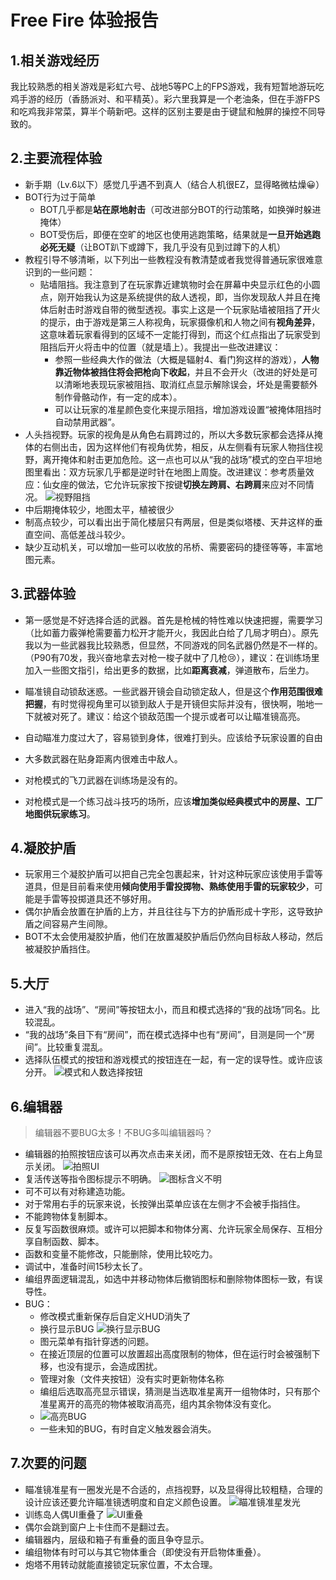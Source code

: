 # Free Fire 体验报告
## 1.相关游戏经历

我比较熟悉的相关游戏是彩虹六号、战地5等PC上的FPS游戏，我有短暂地游玩吃鸡手游的经历（香肠派对、和平精英）。彩六里我算是一个老油条，但在手游FPS和吃鸡我非常菜，算半个萌新吧。这样的区别主要是由于键鼠和触屏的操控不同导致的。

## 2.主要流程体验

* 新手期（Lv.6以下）感觉几乎遇不到真人（结合人机很EZ，显得略微枯燥😀）
* BOT行为过于简单
  * BOT几乎都是**站在原地射击**（可改进部分BOT的行动策略，如换弹时躲进掩体）
  * BOT受伤后，即便在空旷的地区也使用逃跑策略，结果就是**一旦开始逃跑必死无疑**（让BOT趴下或蹲下，我几乎没有见到过蹲下的人机）
* 教程引导不够清晰，以下列出一些教程没有教清楚或者我觉得普通玩家很难意识到的一些问题：
  * 贴墙阻挡。我注意到了在玩家靠近建筑物时会在屏幕中央显示红色的小圆点，刚开始我认为这是系统提供的敌人透视，即，当你发现敌人并且在掩体后射击时游戏自带的微型透视。事实上这是一个玩家贴墙被阻挡了开火的提示，由于游戏是第三人称视角，玩家摄像机和人物之间有**视角差异**，这意味着玩家看得到的区域不一定能打得到，而这个红点指出了玩家受到阻挡后开火将击中的位置（就是墙上）。我提出一些改进建议：
    + 参照一些经典大作的做法（大概是辐射4、看门狗这样的游戏），**人物靠近物体被挡住将会把枪向下收起**，并且不会开火（改进的好处是可以清晰地表现玩家被阻挡、取消红点显示解除误会，坏处是需要额外制作骨骼动作，有一定的成本）。
    + 可以让玩家的准星颜色变化来提示阻挡，增加游戏设置“被掩体阻挡时自动禁用武器”。
* 人头挡视野。玩家的视角是从角色右肩跨过的，所以大多数玩家都会选择从掩体的右侧出击，因为这样他们有视角优势，相反，从左侧看有玩家人物挡住视野，离开掩体和射击更加危险。这一点也可以从“我的战场”模式的空白平坦地图里看出：双方玩家几乎都是逆时针在地图上周旋。改进建议：参考质量效应：仙女座的做法，它允许玩家按下按键**切换左跨肩、右跨肩**来应对不同情况。
  ![视野阻挡](./%E8%A7%86%E8%A7%92.jpg)
* 中后期掩体较少，地图太平，植被很少
* 制高点较少，可以看出出于简化楼层只有两层，但是类似塔楼、天井这样的垂直空间、高低差战斗较少。
* 缺少互动机关，可以增加一些可以收放的吊桥、需要密码的捷径等等，丰富地图元素。

## 3.武器体验
* 第一感觉是不好选择合适的武器。首先是枪械的特性难以快速把握，需要学习（比如蓄力霰弹枪需要蓄力松开才能开火，我因此白给了几局才明白）。原先我以为一些武器我比较熟悉，但显然，不同游戏的同名武器仍然是不一样的。（P90有70发，我兴奋地拿去对枪一梭子就中了几枪😢），建议：在训练场里加入一些图文指引，给出更多的数据，比如**距离衰减**，弹道散布，后坐力。
* 瞄准镜自动锁敌迷惑。一些武器开镜会自动锁定敌人，但是这个**作用范围很难把握**，有时觉得视角里可以锁到敌人于是开镜但实际并没有，很快啊，啪地一下就被对死了。建议：给这个锁敌范围一个提示或者可以让瞄准镜高亮。

* 自动瞄准力度过大了，容易锁到身体，很难打到头。应该给予玩家设置的自由
* 大多数武器在贴身距离内很难击中敌人。
* 对枪模式的飞刀武器在训练场是没有的。
* 对枪模式是一个练习战斗技巧的场所，应该**增加类似经典模式中的房屋、工厂地图供玩家练习**。

## 4.凝胶护盾

* 玩家用三个凝胶护盾可以把自己完全包裹起来，针对这种玩家应该使用手雷等道具，但是目前看来使用**倾向使用手雷投掷物、熟练使用手雷的玩家较少**，可能是手雷等投掷道具还不够好用。
* 偶尔护盾会放置在护盾的上方，并且往往与下方的护盾形成十字形，这导致护盾之间容易产生间隙。
* BOT不太会使用凝胶护盾，他们在放置凝胶护盾后仍然向目标敌人移动，然后被凝胶护盾挡住。

## 5.大厅

* 进入“我的战场”、“房间”等按钮太小，而且和模式选择的“我的战场”同名。比较混乱。
* “我的战场”条目下有“房间”，而在模式选择中也有“房间”，目测是同一个“房间”。比较重复混乱。
* 选择队伍模式的按钮和游戏模式的按钮连在一起，有一定的误导性。或许应该分开。
![模式和人数选择按钮](./%E6%A8%A1%E5%BC%8F%E6%8C%89%E9%92%AE.png)

## 6.编辑器
> 编辑器不要BUG太多！不BUG多叫编辑器吗？
* 编辑器的拍照按钮应该可以再次点击来关闭，而不是原按钮无效、在右上角显示关闭。
  ![拍照UI](./%E7%85%A7%E7%89%87UI.jpg)
* 复活传送等指令图标提示不明确。
  ![图标含义不明](./%E5%9B%BE%E6%A0%87%E6%8C%87%E7%A4%BA%E4%B8%8D%E6%98%8E%E7%A1%AE.jpg)
* 可不可以有对称建造功能。
* 对于常用右手的玩家来说，长按弹出菜单应该在左侧才不会被手指挡住。
* 不能跨物体复制脚本。
* 反复写函数很麻烦。或许可以把脚本和物体分离、允许玩家全局保存、互相分享自制函数、脚本。
* 函数和变量不能修改，只能删除，使用比较吃力。
* 调试中，准备时间15秒太长了。
* 编组界面逻辑混乱，如选中并移动物体后撤销图标和删除物体图标一致，有误导性。
* BUG：
  * 修改模式重新保存后自定义HUD消失了 
  * 换行显示BUG
  ![换行显示BUG](./%E5%A4%9A%E8%A1%8C%E6%98%BE%E7%A4%BABUG.jpg)
  * 图元菜单有指针穿透的问题。
  * 在接近顶层的位置可以放置超出高度限制的物体，但在运行时会被强制下移，也没有提示，会造成困扰。
  * 管理对象（文件夹按钮）没有实时更新物体名称
  * 编组后选取高亮显示错误，猜测是当选取准星离开一组物体时，只有那个准星离开的高亮的物体被取消高亮，组内其余物体没有变化。
  * ![高亮BUG](./%E7%BC%96%E7%BB%84%E9%AB%98%E4%BA%AE%E6%8F%90%E7%A4%BA%E6%9C%89%E9%94%99%E8%AF%AF.jpg)
  * 一些未知的BUG，有时自定义触发器会消失。

## 7.次要的问题
* 瞄准镜准星有一圈发光是不合适的，点挡视野，以及显得得比较粗糙，合理的设计应该还要允许瞄准镜透明度和自定义颜色设置。
    ![瞄准镜准星发光](./%E7%9E%84%E5%87%86%E9%95%9C%E5%8F%91%E5%85%89.jpg)
* 训练岛人偶UI重叠了
    ![UI重叠](./UI%E9%87%8D%E5%8F%A0.jpg)
* 偶尔会跳到窗户上卡住而不是翻过去。
* 编辑器内，层级和箱子有重叠的面且争夺显示。
* 编组物体有时可以与其它物体重合（即使没有开启物体重叠）。
* 炮塔不用转动就能直接锁定玩家位置，不太合理。